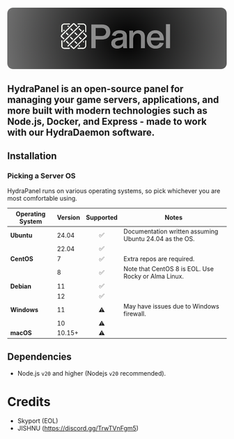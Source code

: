 <p align="center">
    <img src="https://raw.githubusercontent.com/HydraLabs-beta/sedar/main/hydrapanel2.png" alt="HydraPanel Logo">
</p>
<h2> HydraPanel is an open-source panel for managing your game servers, applications, and more built with modern technologies such as Node.js, Docker, and Express - made to work with our HydraDaemon software.</h2>

## Installation
### Picking a Server OS

HydraPanel runs on various operating systems, so pick whichever you are most comfortable using.

| Operating System | Version |     Supported      | Notes                                                       |
|------------------|---------|:------------------:|-------------------------------------------------------------|
| **Ubuntu**       | 24.04   | ✅ | Documentation written assuming Ubuntu 24.04 as the OS. |
|                  | 22.04   | ✅ |                                                             |
| **CentOS**       | 7       | ✅ | Extra repos are required.                                   |
|                  | 8       | ✅ | Note that CentOS 8 is EOL. Use Rocky or Alma Linux.         |
| **Debian**       | 11      | ✅ |                                                             |
|                  | 12      | ✅ |                                                             |
| **Windows**      | 11      | ⚠️ | May have issues due to Windows firewall.                   |
|                  | 10      | ⚠️ |                                                             |
| **macOS**        | 10.15+  | ⚠️ |                                                             |

## Dependencies

* Node.js `v20` and higher (Nodejs `v20` recommended).

# Credits
- Skyport (EOL)
- JISHNU (https://discord.gg/TrwTVnFgm5)
